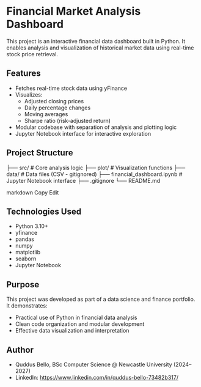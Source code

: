 # Financial Market Analysis Dashboard

This project is an interactive financial data dashboard built in Python. It enables analysis and visualization of historical market data using real-time stock price retrieval.

## Features

- Fetches real-time stock data using yFinance
- Visualizes:
  - Adjusted closing prices
  - Daily percentage changes
  - Moving averages
  - Sharpe ratio (risk-adjusted return)
- Modular codebase with separation of analysis and plotting logic
- Jupyter Notebook interface for interactive exploration

## Project Structure

├── src/ # Core analysis logic
├── plot/ # Visualization functions
├── data/ # Data files (CSV - gitignored)
├── financial_dashboard.ipynb # Jupyter Notebook interface
├── .gitignore
└── README.md

markdown
Copy
Edit

## Technologies Used

- Python 3.10+
- yfinance
- pandas
- numpy
- matplotlib
- seaborn
- Jupyter Notebook

## Purpose

This project was developed as part of a data science and finance portfolio. It demonstrates:

- Practical use of Python in financial data analysis
- Clean code organization and modular development
- Effective data visualization and interpretation
 
## Author
- Quddus Bello, BSc Computer Science @ Newcastle University (2024–2027)
- LinkedIn: https://www.linkedin.com/in/quddus-bello-73482b317/